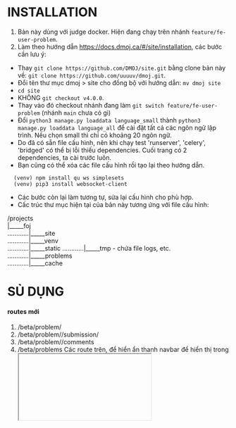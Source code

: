 # INSTALLATION

1. Bản này dùng với judge docker. Hiện đang chạy trên nhánh `feature/fe-user-problem`.
2. Làm theo hướng dẫn https://docs.dmoj.ca/#/site/installation, các bước cần lưu ý:

- Thay `git clone https://github.com/DMOJ/site.git` bằng clone bản này về: `git clone https://github.com/uuuuv/dmoj.git`.
- Đổi tên thư mục dmoj > site cho đồng bộ với hướng dẫn: `mv dmoj site`
- `cd site`
- KHÔNG `git checkout v4.0.0`.
- Thay vào đó checkout nhánh đang làm `git switch feature/fe-user-problem` (nhánh `main` chưa có gì)
- Đổi `python3 manage.py loaddata language_small` thành `python3 manage.py loaddata language_all` để cài đặt tất cả các ngôn ngữ lập trình. Nếu chọn small thì chỉ có khoảng 20 ngôn ngữ.
- Do đã có sẵn file cấu hình, nên khi chạy test 'runserver', 'celery', 'bridged' có thể bị lỗi thiếu dependencies. Cuối trang có 2 dependencies, ta cài trước luôn. 
- Bạn cũng có thể xóa các file cấu hình rồi tạo lại theo hướng dẫn.

```shell
  (venv) npm install qu ws simplesets
  (venv) pip3 install websocket-client
```

- Các bước còn lại làm tương tự, sửa lại cấu hình cho phù hợp.
- Cấc trúc thư mục hiện tại của bản này tương ứng với file cấu hình:

/projects  
|\_\_\_\_\_foj  
............|\_\_\_\_\_site  
............|\_\_\_\_\_venv  
............|\_\_\_\_\_static
............|\_\_\_\_\_tmp - chứa file logs, etc.
............|\_\_\_\_\_problems  
............|\_\_\_\_\_cache

# SỦ DỤNG
#### routes mới
1. /beta/problem/<problem code>
2. /beta/problem/<problem code>/submission/<submission id>
3. /beta/problem/<problem code>/comments 
4. /beta/problems
Các route trên, để hiển ẩn thanh navbar để hiển thị trong <iframe>, thêm query `?iframe=1` vào.
Khi vào các trang trên sẽ có thanh sidebar, đều là `iframe=1`

Cách vào các routes trên: 
1. Vào danh sách problem, chọn 1 problem, chọn 'Submit solution beta'
2. Gõ thẳng vào address bar.

# Hardware requirements

From @Xyene:

1. You'll need more hosts for a contest where correct solutions can take several minutes to judge (e.g. IOI (The International Olympiad of Informatics) - style hundreds of test cases).
2. What DMOJ is doing:

- they run dmoj on a baremental host for most of the year:
  6-core (12-thread) AMD Ryzen 5 3600X @ 3.8GHz, with 16 GB 3200 MHz CL16 dual-channel RAM.
- Each judgeruns in a QEMU instance allocated 2GB RAM and 1 physical core (2 threads).
- When they need to run a contest that requireds more judges, they have some scripts to spin some up in the cloud.
- The cloud judges just mount all problem data over NFS (Network File System).
- So, just mount the NFS volume, start docker, and the judge connects.
- If you're planning on running a contest, one thing to keep in mind is that the most load you'll face be at the start of the contest, as everyone rushes to hit the "Join contest" button at the same time. That'll be frontend load more than it will be database load. ton at the same time. That'll be frontend load more than it will be database load. The frontend can render ~ 4 requests/second/core (conservatively, but you should lower bound it at 100ms/req). You can tell how long things take on your setup by reading uwsgi logs.

# Lỗi

1. Nếu gặp lỗi `AttributeError: 'NoneType' object has no attribute 'Redis'`, bạn cần cài thêm Redis cho virtual environment.

```shell
(venv) /projects/foj/site  $ pip3 install Redis
```

2. Khi chạy site trên browser, nếu gặp lỗi "Database returned an invalid datetime value. Are time zone definitions for your database installed", là do MariaDB chưa được cài timezone table.
   Xử lý:

```shell
$ mysql_tzinfo_to_sql /usr/share/zoneinfo | mysql -u root -p mysql
```

Nếu yêu cầu nhập mật khẩu root của database mà bạn không có, có thể dùng câu lệnh sau để đặt lại mật khẩu, sau đó chạy lại câu lệnh trên.

```shell
$ sudo mysql
<MariaDB> > SET PASSWORD FOR 'root'@localhost = PASSWORD("<mật khẩu>");
<MariaDB> > exit
```
